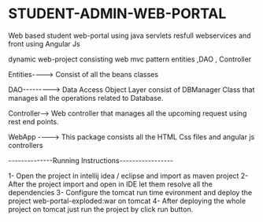 # STUDENT-ADMIN-WEB-PORTAL
Web based student web-portal using java servlets resfull webservices and front using Angular Js

dynamic web-project consisting web mvc pattern entities ,DAO , Controller

Entities----> Consist of all the beans classes

DAO---------> Data Access Object Layer consist of DBManager Class that manages all the operations related to Database.

Controller--> Web controller that manages all the upcoming request using rest end points.

WebApp ----> This package consists all the HTML Css files and angular js controllers


--------------Running Instructions-----------------

1- Open the project in intellij idea / eclipse and import as maven project
2- After the project import and open in IDE let them resolve all the dependencies
3- Configure the tomcat run time evironment and deploy the project web-portal-exploded:war on tomcat
4- After deploying the whole project on tomcat just run the project by click run button.
